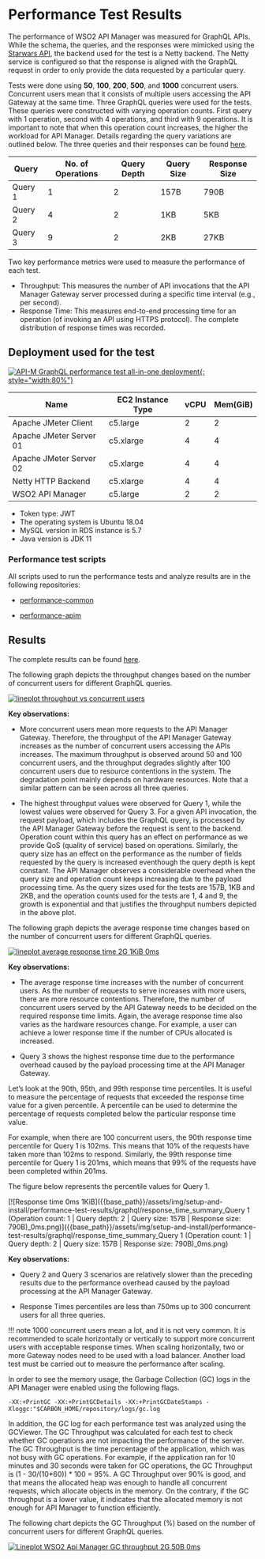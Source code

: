 # Performance Test Results

The performance of WSO2 API Manager was measured for GraphQL APIs. While the schema, the queries, and the responses were mimicked using the [Starwars API](https://github.com/wso2/samples-apim/tree/master/graphql-backend), the backend used for the test is a Netty backend. The Netty service is configured so that the response is aligned with the GraphQL request in order to only provide the data requested by a particular query.

Tests were done using **50**, **100**, **200**, **500**, and **1000** concurrent users. Concurrent users mean that it consists of multiple users accessing the API Gateway at the same time. Three GraphQL queries were used for the tests. These queries were constructed with varying operation counts. First query with 1 operation, second with 4 operations, and third with 9 operations. It is important to note that when this operation count increases, the higher the workload for API Manager. Details regarding the query variations are outlined below. The three queries and their responses can be found [here](https://github.com/ashera96/performance-apim/tree/master/resources).

<table>
<thead>
  <tr>
    <th><b>Query</b></th>
    <th><b>No. of Operations</b></th>
    <th><b>Query Depth</b></th>
    <th><b>Query Size</b></th>
    <th><b>Response Size</b></th>
  </tr>
</thead>
<tbody>
  <tr>
    <td>Query 1</td>
    <td>1</td>
    <td>2</td>
    <td>157B</td>
    <td>790B</td>
  </tr>
  <tr>
    <td>Query 2</td>
    <td>4</td>
    <td>2</td>
    <td>1KB</td>
    <td>5KB</td>
  </tr>
  <tr>
    <td>Query 3</td>
    <td>9</td>
    <td>2</td>
    <td>2KB</td>
    <td>27KB</td>
  </tr>
</tbody>
</table>

Two key performance metrics were used to measure the performance of each test. 

- Throughput: This measures the number of API invocations that the API Manager Gateway server processed during a specific time interval (e.g., per second). 
- Response Time: This measures end-to-end processing time for an operation (of invoking an API using HTTPS protocol). The complete distribution of response times was recorded.

## Deployment used for the test

[![API-M GraphQL performance test all-in-one deployment]({{base_path}}/assets/img/setup-and-install/performance-test-results/graphql/apim_performance_test_all_in_one_deployment_graphql.png){: style="width:80%"}]({{base_path}}/assets/img/setup-and-install/performance-test-results/graphql/apim_performance_test_all_in_one_deployment_graphql.png)

<table>
<thead>
  <tr>
    <th>Name</th>
    <th>EC2 Instance Type</th>
    <th>vCPU</th>
    <th>Mem(GiB)</th>
  </tr>
</thead>
<tbody>
  <tr>
    <td>Apache JMeter Client</td>
    <td>c5.large</td>
    <td>2</td>
    <td>2</td>
  </tr>
  <tr>
    <td>Apache JMeter Server 01</td>
    <td>c5.xlarge</td>
    <td>4</td>
    <td>4</td>
  </tr>
  <tr>
    <td>Apache JMeter Server 02</td>
    <td>c5.xlarge</td>
    <td>4</td>
    <td>4</td>
  </tr>
  <tr>
    <td>Netty HTTP Backend</td>
    <td>c5.xlarge</td>
    <td>4</td>
    <td>4</td>
  </tr>
  <tr>
    <td>WSO2 API Manager</td>
    <td>c5.large</td>
    <td>2</td>
    <td>2</td>
  </tr>
</tbody>
</table>

- Token type: JWT
- The operating system is Ubuntu 18.04
- MySQL version in RDS instance is 5.7
- Java version is JDK 11

### Performance test scripts

All scripts used to run the performance tests and analyze results are in the following repositories:

- [performance-common](https://github.com/ashera96/performance-common)

- [performance-apim](https://github.com/ashera96/performance-apim)

## Results

The complete results can be found [here](https://github.com/wso2/performance-apim/blob/performance-test-378-2022-07-08_14-57-52/performance/benchmarks/summary.md).

The following graph depicts the throughput changes based on the number of concurrent users for different GraphQL queries.

[![lineplot throughput vs concurrent users]({{base_path}}/assets/img/setup-and-install/performance-test-results/graphql/thrpt_0ms.png)]({{base_path}}/assets/img/setup-and-install/performance-test-results/graphql/thrpt_0ms.png)

**Key observations:**

- More concurrent users mean more requests to the API Manager Gateway. Therefore, the throughput of the API Manager Gateway increases as the number of concurrent users accessing the APIs increases. The maximum throughput is observed around 50 and 100 concurrent users, and the throughput degrades slightly after 100 concurrent users due to resource contentions in the system. The degradation point mainly depends on hardware resources. Note that a similar pattern can be seen across all three queries.

- The highest throughput values were observed for Query 1, while the lowest values were observed for Query 3. For a given API invocation, the request payload, which includes the GraphQL query, is processed by the API Manager Gateway before the request is sent to the backend. Operation count within this query has an effect on performance as we provide QoS (quality of service) based on operations. Similarly, the query size has an effect on the performance as the number of fields requested by the query is increased eventhough the query depth is kept constant. The API Manager observes a considerable overhead when the query size and operation count keeps increasing due to the payload processing time. As the query sizes used for the tests are 157B, 1KB and 2KB, and the operation counts used for the tests are 1, 4 and 9, the growth is exponential and that justifies the throughput numbers depicted in the above plot.


The following graph depicts the average response time changes based on the number of concurrent users for different GraphQL queries.

[![lineplot average response time 2G 1KiB 0ms]({{base_path}}/assets/img/setup-and-install/performance-test-results/graphql/avgt_0ms.png)]({{base_path}}/assets/img/setup-and-install/performance-test-results/graphql/avgt_0ms.png)

**Key observations:**

- The average response time increases with the number of concurrent users. As the number of requests to serve increases with more users, there are more resource contentions. Therefore, the number of concurrent users served by the API Gateway needs to be decided on the required response time limits. Again, the average response time also varies as the hardware resources change. For example, a user can achieve a lower response time if the number of CPUs allocated is increased.

- Query 3 shows the highest response time due to the performance overhead caused by the payload processing time at the API Manager Gateway.


Let’s look at the 90th, 95th, and 99th response time percentiles. It is useful to measure the percentage of requests that exceeded the response time value for a given percentile. A percentile can be used to determine the percentage of requests completed below the particular response time value.

For example, when there are 100 concurrent users, the 90th response time percentile for Query 1 is 102ms. This means that 10% of the requests have taken more than 102ms to respond. Similarly, the 99th response time percentile for Query 1 is 201ms, which means that 99% of the requests have been completed within 201ms.

The figure below represents the percentile values for Query 1.

[![Response time 0ms 1KiB]({{base_path}}/assets/img/setup-and-install/performance-test-results/graphql/response_time_summary_Query 1 (Operation count: 1 | Query depth: 2 | Query size: 157B | Response size: 790B)_0ms.png)]({{base_path}}/assets/img/setup-and-install/performance-test-results/graphql/response_time_summary_Query 1 (Operation count: 1 | Query depth: 2 | Query size: 157B | Response size: 790B)_0ms.png)

**Key observations:**

- Query 2 and Query 3 scenarios are relatively slower than the preceding results due to the performance overhead caused by the payload processing at the API Manager Gateway.

- Response Times percentiles are less than 750ms up to 300 concurrent users for all three queries.

!!! note
    1000 concurrent users mean a lot, and it is not very common. It is recommended to scale horizontally or vertically to support more concurrent users with acceptable response times. When scaling horizontally, two or more Gateway nodes need to be used with a load balancer. Another load test must be carried out to measure the performance after scaling.

In order to see the memory usage, the Garbage Collection (GC) logs in the API Manager were enabled using the following flags.

```
-XX:+PrintGC -XX:+PrintGCDetails -XX:+PrintGCDateStamps -Xloggc:"$CARBON_HOME/repository/logs/gc.log
```

In addition, the GC log for each performance test was analyzed using the GCViewer.
The GC Throughput was calculated for each test to check whether GC operations are not impacting the performance of the server. The GC Throughput is the time percentage of the application, which was not busy with GC operations. For example, if the application ran for 10 minutes and 30 seconds were taken for GC operations, the GC Throughput is (1 - 30/(10*60)) * 100 = 95%. A GC Throughput over 90% is good, and that means the allocated heap was enough to handle all concurrent requests, which allocate objects in the memory. On the contrary, if the GC throughput is a lower value, it indicates that the allocated memory is not enough for API Manager to function efficiently.

The following chart depicts the GC Throughput (%) based on the number of concurrent users for different GraphQL queries.

[![Lineplot WSO2 Api Manager GC throughput 2G 50B 0ms]({{base_path}}/assets/img/setup-and-install/performance-test-results/graphql/gc_0ms.png)]({{base_path}}/assets/img/setup-and-install/performance-test-results/graphql/gc_0ms.png)

